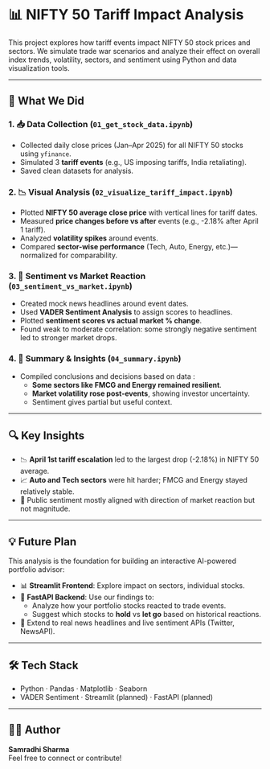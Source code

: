 # 📊 NIFTY 50 Tariff Impact Analysis

This project explores how tariff events impact NIFTY 50 stock prices and sectors. We simulate trade war scenarios and analyze their effect on overall index trends, volatility, sectors, and sentiment using Python and data visualization tools.

---

## 🚀 What We Did

### 1. 📥 Data Collection (`01_get_stock_data.ipynb`)
- Collected daily close prices (Jan–Apr 2025) for all NIFTY 50 stocks using `yfinance`.
- Simulated 3 **tariff events** (e.g., US imposing tariffs, India retaliating).
- Saved clean datasets for analysis.

### 2. 📉 Visual Analysis (`02_visualize_tariff_impact.ipynb`)
- Plotted **NIFTY 50 average close price** with vertical lines for tariff dates.
- Measured **price changes before vs after** events (e.g., -2.18% after April 1 tariff).
- Analyzed **volatility spikes** around events.
- Compared **sector-wise performance** (Tech, Auto, Energy, etc.)—normalized for comparability.

### 3. 💬 Sentiment vs Market Reaction (`03_sentiment_vs_market.ipynb`)
- Created mock news headlines around event dates.
- Used **VADER Sentiment Analysis** to assign scores to headlines.
- Plotted **sentiment scores vs actual market % change**.
- Found weak to moderate correlation: some strongly negative sentiment led to stronger market drops.

### 4. 📘 Summary & Insights (`04_summary.ipynb`)
- Compiled conclusions and decisions based on data :
  - **Some sectors like FMCG and Energy remained resilient**.
  - **Market volatility rose post-events**, showing investor uncertainty.
  - Sentiment gives partial but useful context.

---

## 🔍 Key Insights

- 📉 **April 1st tariff escalation** led to the largest drop (-2.18%) in NIFTY 50 average.
- 📈 **Auto and Tech sectors** were hit harder; FMCG and Energy stayed relatively stable.
- 💬 Public sentiment mostly aligned with direction of market reaction but not magnitude.

---

## 💡 Future Plan

This analysis is the foundation for building an interactive AI-powered portfolio advisor:

- 📊 **Streamlit Frontend**: Explore impact on sectors, individual stocks.
- 🧠 **FastAPI Backend**: Use our findings to:
  - Analyze how your portfolio stocks reacted to trade events.
  - Suggest which stocks to **hold** vs **let go** based on historical reactions.
- 🧾 Extend to real news headlines and live sentiment APIs (Twitter, NewsAPI).

---

## 🛠️ Tech Stack

- Python · Pandas · Matplotlib · Seaborn
- VADER Sentiment · Streamlit (planned) · FastAPI (planned)

---

## 👩‍💻 Author

**Samradhi Sharma**  
Feel free to connect or contribute!
